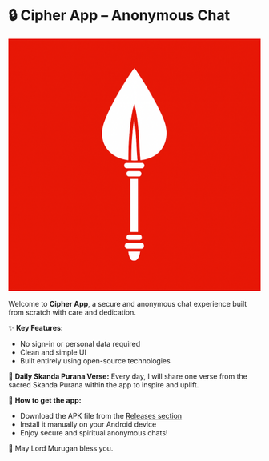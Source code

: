 # 🔒 Cipher App – Anonymous Chat

![Vel Icon](./Cipher.png)

Welcome to **Cipher App**, a secure and anonymous chat experience built from scratch with care and dedication.

✨ **Key Features:**
- No sign-in or personal data required
- Clean and simple UI
- Built entirely using open-source technologies

📜 **Daily Skanda Purana Verse:**
Every day, I will share one verse from the sacred Skanda Purana within the app to inspire and uplift.



📲 **How to get the app:**
- Download the APK file from the [Releases section](https://github.com/Skanda498/Cipher-App/releases)
- Install it manually on your Android device
- Enjoy secure and spiritual anonymous chats!

🙏 May Lord Murugan bless you.

